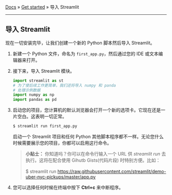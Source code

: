 [Docs](../README.md) » [Get started](../Get%20started) » 导入 Streamlit

---

## 导入 Streamlit

现在一切安装完毕，让我们创建一个新的 Python 脚本然后导入 Streamlit。

1. 新建一个 Python 文件，命名为 `first_app.py`，然后通过您的 IDE 或文本编辑器来打开。

1. 接下来，导入 Streamlit 模块。

    ```python
    import streamlit as st
    # 为了使后续工作更简单，我们还将导入 numpy 和 panda
    # 处理示例数据
    import numpy as np
    import pandas as pd
    ```

1. 启动您的项目，您计算机的默认浏览器会打开一个新的选项卡。它现在还是一片空白。这表明一切正常。

    ```bash
    $ streamlit run first_app.py
    ```

    启动一个 Streamlit 项目和任何 Python 其他脚本程序都不一样。无论您什么时候需要展示您的项目，你都可以启用这行命令。

    > **小贴士：** 你知道吗？你可以在命令行输入一个 URL 供 *streamlit run* 去执行。这将在配合使用 Gihutb Gists(代码片段) 时特别方便。比如：<br><br>$ streamlit run https://raw.githubusercontent.com/streamlit/demo-uber-nyc-pickups/master/app.py

1. 您可以选择任何时候在终端中按下 **Ctrl+c** 来中断程序。
